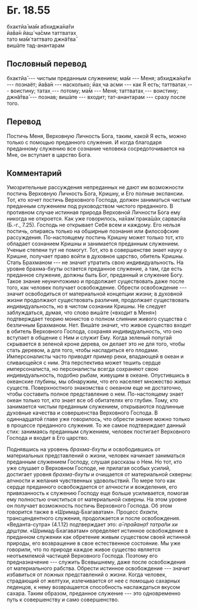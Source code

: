# Бг. 18.55
бхактйа̄ ма̄м абхиджа̄на̄ти<br/>
йа̄ва̄н йаш́ ча̄сми таттватах̣<br/>
тато ма̄м̇ таттвато джн̃а̄тва̄<br/>
виш́ате тад-анантарам
## Пословный перевод

бхактйа̄ --- чистым преданным служением; ма̄м --- Меня; абхиджа̄на̄ти ---
познаёт; йа̄ва̄н --- насколько; йах̣ ча асми --- как Я есть; таттватах̣ ---
воистину; татах̣ --- потому; ма̄м --- Меня; таттватах̣ --- воистину;
джн̃а̄тва̄ --- познав; виш́ате --- входит; тат-анантарам --- сразу после
того.

## Перевод

Постичь Меня, Верховную Личность Бога, таким, какой Я есть, можно только
с помощью преданного служения. И когда благодаря преданному служению все
сознание человека сосредоточивается на Мне, он вступает в царство Бога.

## Комментарий

Умозрительные рассуждения непреданных не дают им возможности постичь
Верховную Личность Бога, Кришну, и Его полные экспансии. Тот, кто хочет
постичь Верховного Господа, должен заниматься чистым преданным служением
под руководством чистого преданного. В противном случае истинная природа
Верховной Личности Бога ему никогда не откроется. Как уже говорилось,
на̄хам̇ прака̄ш́ах̣ сарвасйа (Б.-г., 7.25). Господь не открывает Себя всем и
каждому. Его нельзя постичь, опираясь только на обширные познания или
философские рассуждения. По-настоящему постичь Кришну может только тот,
кто обладает сознанием Кришны и занимается преданным служением. Ученые
степени тут не помогут. Тот, кто в совершенстве знает науку о Кришне,
получает право войти в духовное царство, обитель Кришны. Стать Брахманом
--- не значит утратить свою индивидуальность. На уровне брахма-бхуты
остается преданное служение, а там, где есть преданное служение, должны
быть Бог, преданный и служение Богу. Такое знание неуничтожимо и
продолжает существовать даже после того, как человек получает
освобождение. Обрести освобождение --- значит освободиться от
материальной концепции жизни; в духовной жизни продолжают существовать
различия, продолжает существовать индивидуальность, но в чистом сознании
Кришны. Не следует заблуждаться, думая, что слово виш́ате («входит в
Меня») подтверждает теорию монистов о полном слиянии живого существа с
безличным Брахманом. Нет. Виш́ате значит, что живое существо входит в
обитель Верховного Господа, сохраняя индивидуальность, что оно вступает
в общение с Ним и служит Ему. Когда зеленый попугай скрывается в зеленой
кроне дерева, он делает это не для того, чтобы стать деревом, а для
того, чтобы насладиться его плодами. Имперсоналисты часто приводят
пример реки, впадающей в океан и сливающейся с ним. Эта перспектива
может тешить сердце имперсоналиста, но персоналисты всегда сохраняют
свою индивидуальность, подобно рыбам, живущим в океане. Опустившись в
океанские глубины, мы обнаружим, что его населяет множество живых
существ. Поверхностного знакомства с океаном еще не достаточно, чтобы
составить полное представление о нем. По-настоящему знает океан только
тот, кто знает все об обитателях его глубин. Тому, кто занимается чистым
преданным служением, открываются подлинные духовные качества и
совершенства Верховного Господа. В одиннадцатой главе уже говорилось,
что обрести знание можно только в процессе преданного служения. То же
самое подтверждает данный стих: занимаясь преданным служением, человек
постигает Верховного Господа и входит в Его царство.

Поднявшись на уровень *брахма-бхуты* и освободившись от материальных
представлений о жизни, человек начинает заниматься преданным служением
Господу, слушая рассказы о Нем. Но тот, кто уже слушает о Верховном
Господе, не прилагая особых усилий, достигает уровня *брахма-бхуты* и
очищается от материальной скверны: алчности и желания чувственных
удовольствий. По мере того как сердце преданного освобождается от
алчности и вожделения, его привязанность к служению Господу еще больше
усиливается, помогая ему полностью очиститься от материальной скверны.
На этом уровне он получает возможность постичь Верховного Господа. Об
этом говорится также в «Шримад-Бхагаватам». Процесс *бхакти,*
трансцендентного служения, продолжается и после освобождения.
«Веданта-сутра» (4.1.12) подтверждает это: *а̄-пра̄йан̣а̄т татра̄пи хи
др̣шт̣ам*. «Шримад-Бхагаватам» определяет истинное освобождение в
преданном служении как обретение живым существом своей истинной природы,
его возвращение в свое естественное состояние. Мы уже говорили, что по
природе каждое живое существо является неотъемлемой частицей Верховного
Господа. Поэтому его предназначение --- служить Всевышнему, даже после
освобождения от материального рабства. Обрести истинное освобождение ---
значит избавиться от ложных представлений о жизни. Когда человек,
страдающий от желтухи, излечивается от нее с помощью сахарных леденцов,
к нему возвращается способность наслаждаться вкусом сахара. Таким
образом, преданное служение --- это одновременно путь к совершенству и
само совершенство.
